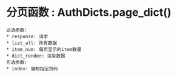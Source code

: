# 分页函数 : AuthDicts.page_dict()
	必选参数:
	* response: 请求
	* list_all: 所有数据
	* item_num: 每页显示的item数量
	* dict_render: 渲染数据
	可选参数:
	* index: 强制指定页码
